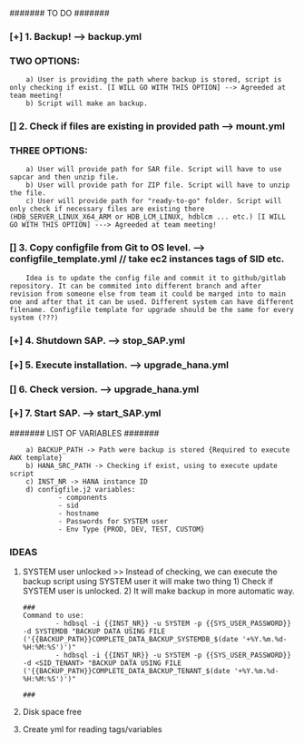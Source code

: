 ####### TO DO #######

### [+] 1. Backup! --> backup.yml

### TWO OPTIONS:

        a) User is providing the path where backup is stored, script is only checking if exist. [I WILL GO WITH THIS OPTION] --> Agreeded at team meeting!
        b) Script will make an backup.

### [] 2. Check if files are existing in provided path --> mount.yml

### THREE OPTIONS:

        a) User will provide path for SAR file. Script will have to use sapcar and then unzip file.
        b) User will provide path for ZIP file. Script will have to unzip the file.
        c) User will provide path for "ready-to-go" folder. Script will only check if necessary files are existing there (HDB_SERVER_LINUX_X64_ARM or HDB_LCM_LINUX, hdblcm ... etc.) [I WILL GO WITH THIS OPTION] ---> Agreeded at team meeting!

### [] 3. Copy configfile from Git to OS level. --> configfile_template.yml // take ec2 instances tags of SID etc.

        Idea is to update the config file and commit it to github/gitlab repository. It can be commited into different branch and after revision from someone else from team it could be marged into to main one and after that it can be used. Different system can have different filename. Configfile template for upgrade should be the same for every system (???)

### [+] 4. Shutdown SAP. --> stop_SAP.yml

### [+] 5. Execute installation. --> upgrade_hana.yml

### [] 6. Check version. --> upgrade_hana.yml

### [+] 7. Start SAP. --> start_SAP.yml

####### LIST OF VARIABLES #######

        a) BACKUP_PATH -> Path were backup is stored {Required to execute AWX template}
        b) HANA_SRC_PATH -> Checking if exist, using to execute update script
        c) INST_NR -> HANA instance ID
        d) configfile.j2 variables:
                - components
                - sid
                - hostname
                - Passwords for SYSTEM user
                - Env Type {PROD, DEV, TEST, CUSTOM}

### IDEAS

1.  SYSTEM user unlocked >> Instead of checking, we can execute the backup script using SYSTEM user it will make two thing 1) Check if SYSTEM user is unlocked. 2) It will make backup in more automatic way.

        ###
        Command to use:
                - hdbsql -i {{INST_NR}} -u SYSTEM -p {{SYS_USER_PASSWORD}} -d SYSTEMDB "BACKUP DATA USING FILE ('{{BACKUP_PATH}}COMPLETE_DATA_BACKUP_SYSTEMDB_$(date '+%Y.%m.%d-%H:%M:%S')')"
                - hdbsql -i {{INST_NR}} -u SYSTEM -p {{SYS_USER_PASSWORD}} -d <SID_TENANT> "BACKUP DATA USING FILE ('{{BACKUP_PATH}}COMPLETE_DATA_BACKUP_TENANT_$(date '+%Y.%m.%d-%H:%M:%S')')"

        ###

2.  Disk space free
3.  Create yml for reading tags/variables
